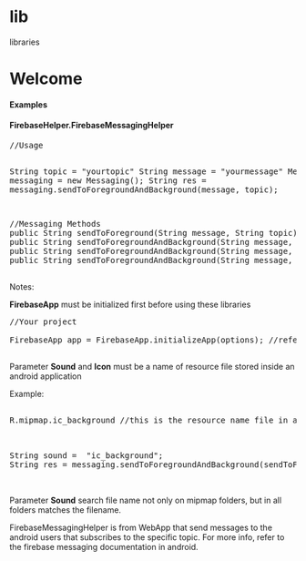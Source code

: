 # lib
libraries


<h1>Welcome</h1>



<h4>Examples</h4>

<h4>FirebaseHelper.FirebaseMessagingHelper</h4>
<pre class="prettyprint">
//Usage

String topic = "yourtopic"
String message = "yourmessage"
Messaging messaging = new Messaging();
String res = messaging.sendToForegroundAndBackground(message, topic);



</pre>

<pre class="prettyprint">
//Messaging Methods
public String sendToForeground(String message, String topic) 
public String sendToForegroundAndBackground(String message, String topic, Priority priority, String titleNotification)
public String sendToForegroundAndBackground(String message, String topic, Priority priority, String titleNotification, String icon)
public String sendToForegroundAndBackground(String message, String topic, Priority priority, String titleNotification, String icon, String sound)

</pre>

Notes:

<b>FirebaseApp</b> must be initialized first before using these libraries

<pre class="prettyprint">
//Your project

FirebaseApp app = FirebaseApp.initializeApp(options); //refer to the firebase documentation

</pre>


Parameter <b>Sound</b> and <b>Icon</b> must be a name of resource file stored inside an android application

Example:



<pre class="prettyprint">

R.mipmap.ic_background //this is the resource name file in an android project

</pre>
<pre class="prettyprint">

String sound =  "ic_background";
String res = messaging.sendToForegroundAndBackground(sendToForegroundAndBackground(String message, String topic, Priority priority, String titleNotification, String icon, sound);


</pre>

Parameter <b>Sound</b> search file name not only on mipmap folders, but in all folders matches the filename.

FirebaseMessagingHelper is from WebApp that send messages to the android users that subscribes to the specific topic. For more info, refer to the firebase messaging documentation in android.

